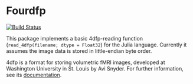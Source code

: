 # Fourdfp

[![Build Status](https://github.com/myersm0/Fourdfp.jl/actions/workflows/CI.yml/badge.svg?branch=main)](https://github.com/myersm0/Fourdfp.jl/actions/workflows/CI.yml?query=branch%3Amain)

This package implements a basic 4dfp-reading function (`read_4dfp(filename; dtype = Float32`) for the Julia language. Currently it assumes the image data is stored in little-endian byte order.

4dfp is a format for storing volumetric fMRI images, developed at Washington University in St. Louis by Avi Snyder. For further information, see its [documentation](https://4dfp.readthedocs.io/en/latest/format.html).
